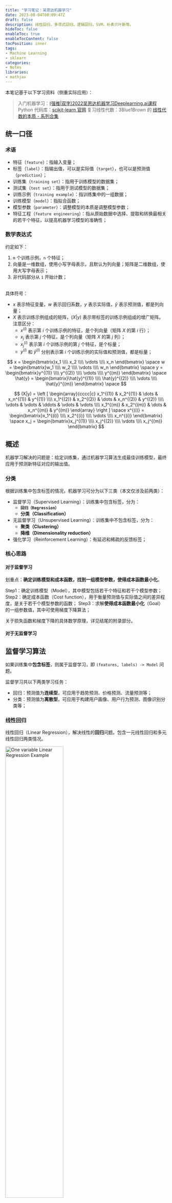 ```yaml
---
title: "学习笔记：吴恩达机器学习"
date: 2023-08-04T08:09:47Z
draft: false
description: 线性回归，多项式回归，逻辑回归，SVM，朴素贝叶斯等。
hideToc: false
enableToc: true
enableTocContent: false
tocPosition: inner
tags:
- Machine Learning
- sklearn
categories:
- Notes
libraries:
- mathjax
---
```


本笔记基于以下学习资料（侧重实际应用）：
> 入门机器学习：[(强推|双字)2022吴恩达机器学习Deeplearning.ai课程](https://www.bilibili.com/video/BV1Pa411X76s/)
> Python 代码库：[scikit-learn 官网](https://scikit-learn.org/stable/index.html)
> 复习线性代数：3Blue1Brown 的 [线性代数的本质 - 系列合集](https://www.bilibili.com/video/BV1ys411472E/)

## 统一口径

### 术语

- 特征（`feature`）：指输入变量；
- 标签（`label`）：指输出值，可以是实际值（`target`），也可以是预测值（`prediction`）；
- 训练集（`training set`）：指用于训练模型的数据集；
- 测试集（`test set`）：指用于测试模型的数据集；
- 训练示例（`training example`）：指训练集中的一组数据；
- 训练模型（`model`）：指拟合函数；
- 模型参数（`parameter`）：调整模型的本质是调整模型参数；
- 特征工程（`feature engineering`）：指从原始数据中选择、提取和转换最相关的若干个特征，以提高机器学习模型的准确性；

### 数学表达式

约定如下：
1. `m` 个训练示例，`n` 个特征；
2. 向量是一维数组，使用小写字母表示，且默认为列向量；矩阵是二维数组，使用大写字母表示；
3. 非代码部分从 `1` 开始计数；

<br>具体符号：
- $x$ 表示特征变量，$w$ 表示回归系数，$y$ 表示实际值，$\hat{y}$ 表示预测值，都是列向量；
- $X$ 表示训练示例组成的矩阵，$(X|y)$ 表示带标签的训练示例组成的增广矩阵。注意区分：
  - $x^{(i)}$ 表示第 $i$ 个训练示例的特征，是个列向量（矩阵 $X$ 的第 $i$ 行）；
  - $x_j$ 表示第 $j$ 个特征，是个列向量（矩阵 $X$ 的第 $j$ 列）；
  - $x_j^{(i)}$ 表示第 $i$ 个训练示例的第 $j$ 个特征，是个标量；
  - $y^{(i)}$ 和 $\hat{y}^{(i)}$ 分别表示第 $i$ 个训练示例的实际值和预测值，都是标量；

$$
x = \begin{bmatrix}x_1 \\\\ x_2 \\\\ \vdots \\\\ x_n \end{bmatrix}
\space
w = \begin{bmatrix}w_1 \\\\ w_2 \\\\ \vdots \\\\ w_n \end{bmatrix}
\space
y = \begin{bmatrix}y^{(1)} \\\\ y^{(2)} \\\\ \vdots \\\\ y^{(m)} \end{bmatrix}
\space
\hat{y} = \begin{bmatrix}\hat{y}^{(1)} \\\\ \hat{y}^{(2)} \\\\ \vdots \\\\ \hat{y}^{(m)} \end{bmatrix}
\space
$$

$$
(X|y) = \left [
\begin{array}{cccc|c}
  x_1^{(1)} & x_2^{(1)} & \dots & x_n^{(1)} & y^{(1)} \\\\ 
  x_1^{(2)} & x_2^{(2)} & \dots & x_n^{(2)} & y^{(2)} \\\\ 
  \vdots & \vdots & \ddots & \vdots & \vdots \\\\ 
  x_1^{(m)} & x_2^{(m)} & \dots & x_n^{(m)} & y^{(m)} 
\end{array}
\right ]
\space
x^{(i)} = \begin{bmatrix}x_1^{(i)} \\\\ x_2^{(i)} \\\\ \vdots \\\\ x_n^{(i)} \end{bmatrix}
\space
x_j = \begin{bmatrix}x_j^{(1)} \\\\ x_j^{(2)} \\\\ \vdots \\\\ x_j^{(m)} \end{bmatrix}
$$

## 概述

机器学习解决的问题是：给定训练集，通过机器学习算法生成最佳训练模型，最终应用于预测新特征对应的输出值。

### 分类

根据训练集中包含标签的情况，机器学习可分为以下三类（本文仅涉及前两类）：

- 监督学习（Supervised Learning）：训练集中包含标签，分为：
  - **`回归（Regression）`**
  - **分类（Classification）**
- 无监督学习（Unsupervised Learning）：训练集中不包含标签，分为：
  - **聚类（Clustering）**
  - **降维（Dimensionality reduction）**
- 强化学习（Reinforcement Learning）：有延迟和稀疏的反馈标签；

### 核心思路

#### 对于监督学习

划重点：**确定训练模型和成本函数，找到一组模型参数，使得成本函数最小化**。

Step1：确定训练模型（Model），其中模型包括若干个特征和若干个模型参数；
Step2：确定成本函数（Cost function），用于衡量预测值与实际值之间的差异程度，是关于若干个模型参数的函数；
Step3：求解**使得成本函数最小化**（Goal）的一组参数值，其中可使用梯度下降算法；

关于损失函数和梯度下降的具体数学原理，详见结尾的附录部分。

#### 对于无监督学习


## 监督学习算法

如果训练集中**包含标签**，则属于监督学习，即 `(features, labels) -> Model` 问题。

监督学习共以下两类学习任务：
- 回归：预测值为**连续型**，可应用于趋势预测、价格预测、流量预测等；
- 分类：预测值为**离散型**，可应用于构建用户画像、用户行为预测、图像识别分类等；

### 线性回归

线性回归（Linear Regression），解决线性的**回归**问题。包含一元线性回归和多元线性回归两类情况。

<img src='https://scikit-learn.org/stable/_images/sphx_glr_plot_ols_001.png' alt='One variable Linear Regression Example' width='60%'>

#### 原理

##### 模型

$$ 
f_{w,b}(x) = w \cdot x + b = 
\begin{bmatrix}
  w_1 \\\\
  w_2 \\\\
  \vdots \\\\
  w_n 
\end{bmatrix} 
\cdot 
\begin{bmatrix}
  x_1 \\\\
  x_2 \\\\ 
  \vdots \\\\
  x_n 
\end{bmatrix} + b =
\sum_{j=1}^{n} w_j \cdot x_j + b \tag{Model}
$$

说明：当 n = 1 时，对应一元线性回归；当 n >= 2 时，对应多元线性回归；

##### 模型参数

$w$：回归系数，分别对应 n 个特征的权重（weights）或系数（coefficients），是向量；
$b$：偏差（bias）或截距（intercept），是标量；

##### 成本函数

[MSE](#mse) 指**预测值与实际值之间误差的平方和的均值**，取值越小说明预测越准，模型性能越好。代入模型对应的预测值，计算公式如下：

<!-- 坑：这里是因为“下划线被解释成Markdown语法了，因此需要加\转义” 参考 https://github.com/theme-next/hexo-theme-next/issues/826 {\lVert w \rVert}\_1 正常不需要加，但为了渲染需要加-->
$$
\begin{split}
MSE &= \frac{1}{m} \sum_{i=1}^{m} (f_{w,b}(x^{(i)}) - y^{(i)})^2 \\\\
&= \frac{1}{m} \sum_{i=1}^{m} (w \cdot x^{(i)} + b - y^{(i)})^2 \\\\
&= \frac{1}{m} {\lVert X \cdot w + b - y \rVert}\_2^2
\end{split}
$$

在机器学习中，基于 MSE 共以下三种常见成本函数：

$$ J(w,b) = \frac{1}{2} MSE \tag{普通最小二乘回归} $$

$$ J(w,b) = \frac{1}{2} MSE + \alpha {\lVert w \rVert}\_1 \tag{Lasso 回归} $$

$$ J(w,b) = \frac{1}{2} MSE + \alpha {\lVert w \rVert}\_2^2 \tag{岭回归} $$

说明：
1. 使用 $\frac{1}{2} MSE$，仅是为了在求导数/偏导数时消去常数 2，并不影响结果；
2. $(w, b)$ 在模型 $f_{w,b}(x)$ 中是参数，在成本函数 $J(w,b)$ 中是变量；
3. `套索回归（Lasso）`，用于**特征选择**，即让 $w$ 中的部分取零。是在普通最小二乘的基础上，添加了回归系数的 `L1 范数`（${\lVert w \rVert}\_1 = \displaystyle \sum_{j=1}^{n} {\lvert w_j \rvert}$）作为惩罚项；
4. `岭回归（Ridge）`，用于**防止过拟合**。是在普通最小二乘的基础上，添加了回归系数的 `L2 范数`（${\lVert w \rVert}\_2^2 = \displaystyle \sum_{j=1}^{n} w_j^2$）作为惩罚项；
5. 参数 $\alpha$：非负标量，作为伸缩系数，为了控制惩罚项的大小。

##### 目标

求解一组模型参数 $(w,b)$ 使得成本函数 $J$ 最小化。

$$ \min_{w,b} J(w,b) $$

#### 示例

##### 一元线性回归

以下示例来源于 sklearn 的糖尿病数据集。

```python
import numpy as np
import matplotlib.pyplot as plt
from sklearn.datasets import load_diabetes
from sklearn.linear_model import LinearRegression
from sklearn.model_selection import train_test_split
from sklearn.metrics import mean_squared_error, r2_score

# 加载数据集：仅取其中一个特征，并拆分训练集/测试集（7/3）
features, target = load_diabetes(return_X_y=True)
feature = features[:, np.newaxis, 2]
X_train, X_test, y_train, y_test = train_test_split(feature, target, test_size=0.3, random_state=8)
print('特征数量：{} 个（原始数据集共 {} 个特征）\n总样本量：共 {} 组，其中训练集 {} 组，测试集 {} 组'.format(feature.shape[1], features.shape[1], target.shape[0], X_train.shape[0], X_test.shape[0]))

# 创建线性回归模型并拟合数据
model = LinearRegression()
model.fit(X_train, y_train)

# 获取模型参数
w = model.coef_
b = model.intercept_
print('模型参数：w={}, b={}'.format(w, b))

# 衡量模型性能：R2 和 MSE
y_train_pred = model.predict(X_train)
y_test_pred = model.predict(X_test)
# R2（决定系数，1最佳），计算等同于 r2_score(y_true, y_pred)
r2_train = model.score(X_train, y_train)
r2_test = model.score(X_test, y_test)
# MSE（均方误差）
mse_train = mean_squared_error(y_train, y_train_pred)
mse_test = mean_squared_error(y_test, y_test_pred)
print('模型性能：\n  训练集：R2={:.3f}, MSE={:.3f}\n  测试集：R2={:.3f}, MSE={:.3f}'.format(r2_train, mse_train, r2_test, mse_test))

# 绘图
plt.title('LinearRegression (One variable)')
plt.scatter(X_train, y_train, color='red', marker='X')
plt.plot(X_test, y_pred, linewidth=3)
plt.legend(['training points', 'model: $y={:.2f}x+{:.2f}$'.format(w[0], b)])
plt.savefig('LinearRegression_diabetes.svg')
```
<img src='https://user-images.githubusercontent.com/46241961/273402064-fdd2a737-a691-45bc-8c17-6f921e02d487.svg' alt='一元线性回归-糖尿病数据集' width=80%>

##### 多元线性回归

以下示例来源于 sklearn 的糖尿病数据集，选取了所有的特征，并对比了普通最小二乘/Lasso/Ridge 三种回归模型的性能。

```python
import numpy as np
import matplotlib.pyplot as plt
from sklearn.datasets import load_diabetes
from sklearn.linear_model import LinearRegression, Lasso, Ridge
from sklearn.model_selection import train_test_split
from sklearn.metrics import mean_squared_error

# 加载数据集：取所有特征，并拆分训练集/测试集（7/3）
features, target = load_diabetes(return_X_y=True)
X_train, X_test, y_train, y_test = train_test_split(features, target, test_size=0.3, random_state=8)
print('特征数量：{} 个\n总样本量：共 {} 组，其中训练集 {} 组，测试集 {} 组'.format(features.shape[1], target.shape[0], X_train.shape[0], X_test.shape[0]))

def _models(alpha=1):
    lr = LinearRegression().fit(X_train, y_train) # 第一种：普通最小二乘回归
    lasso = Lasso(alpha=alpha).fit(X_train, y_train) # 第二种：Lasso/L1/套索回归
    ridge = Ridge(alpha=alpha).fit(X_train, y_train) # 第三种：Ridge/L2/岭回归
    return lr, lasso, ridge

# 对比四组 alpha 取值
alphas_list = [0.05, 0.1, 0.5, 1]

for i in range(len(alphas_list)):
    alpha = alphas_list[i]
    print('\n======== alpha={} ========'.format(alpha))
    
    # 对比三种线性模型
    models = _models(alpha=alpha)
    for model in models:    
        # 模型参数
        w = model.coef_
        b = model.intercept_

        # 模型性能：R2 和 MSE
        r2_train = model.score(X_train, y_train)
        r2_test = model.score(X_test, y_test)
        mse_train = mean_squared_error(y_train, model.predict(X_train))
        mse_test = mean_squared_error(y_test, model.predict(X_test))
    
        # 打印
        model_name = model.__class__.__name__
        print('{}：\n  模型参数：w={}, b={:.3f}\n  训练集：R2={:.3f}, MSE={:.3f}\n  测试集：R2={:.3f}, MSE={:.3f}'.format(model_name, w, b, r2_train, mse_train, r2_test, mse_test))
```

### 多项式回归

多项式回归（Polynomial regression），解决非线性的**回归**问题。

核心思想是将非线性问题转化为线性问题。

#### 原理

目标：求解一组模型参数 $(\vec{w},b)$ 使得成本函数 $J$ 最小化。


$$ f_{w,b}(x) = w_1x + w_2x^2 + b \tag{Model1} $$
$$ f_{w,b}(x) = w_1x + w_2x^2 + w_3x^3 + b \tag{Model2} $$
$$ f_{w,b}(x) = w_1x_1 + w_2x_2 + w_3x_1x_2 + w_4x_1^2 + w_5x_2^2 + b \tag{Model3} $$

$$ J(w,b) =  \tag{Cost function}$$

$$ \min_{\vec{w},b} J(w,b) \tag{Goal} $$

其中，模型参数如下:
- $w$：分别对应各项的权重（weights）或系数（coefficients）；
- $b$：偏差（bias）或截距（intercept）；

说明：上述 Model1、Model2、Model3 依次是一元二次多项式、一元三次多项式、二元二次多项式。

#### 示例

以下示例为一元三次多项式。

```python
import numpy as np
import matplotlib.pyplot as plt
from sklearn.preprocessing import PolynomialFeatures
from sklearn.linear_model import LinearRegression
from sklearn.metrics import mean_squared_error, r2_score

rng = np.random.RandomState(0)

# 数据集
x = np.linspace(-3, 7, 10)
y = np.power(x, 3) + np.power(x, 2) + x + 1 + rng.randn(1)
X = x[:, np.newaxis]

# 绘制训练集
plt.figure(figsize=(8, 6))
plt.scatter(X, y, color='red', marker='X')
legend_names = ['training points']

# 多项式特征的线性回归模型
for degree in range(10):
    # 创建多项式特征
    poly = PolynomialFeatures(degree=degree)
    X_poly = poly.fit_transform(X)
    
    # 创建线性回归模型：X_poly 与 y 为线性关系
    model = LinearRegression()
    model.fit(X_poly, y)

    # 使用模型预测
    y_pred = model.predict(X_poly)
    
    # 获取模型参数和性能指标
    w = model.coef_
    b = model.intercept_
    mse = mean_squared_error(y, y_pred) # 均方误差
    r2 = r2_score(y, y_pred) # 决定系数
    print('当 degree 取 {} 时，mse={}, r2={}, 模型参数 w={}, b={:.4f}'.format(degree, round(mse, 3), r2, w, b))

    # 绘图
    plt.plot(X, y_pred)
    legend_names.append('degree {}: mse {}, r2 {}'.format(degree, round(mse, 3), r2))

# 添加图例
plt.legend(legend_names)
plt.savefig('PolynomialFeatures_LinearRegression.svg')
```
<img src='https://user-images.githubusercontent.com/46241961/272204746-6f8c1665-2d34-40fc-ae86-29e8d0d7a942.svg' alt='PolynomialFeatures_LinearRegression' width='80%'>

### 逻辑回归

logistic regression，解决**分类**问题。

（binary classification）

true: 1, positive class
false: 0, negative class

logistic/sigmoid function

$$
z = \vec{w} \cdot \vec{x} + b \\\\
g(z) = \frac{1}{1+e^{-z}}
$$

$$
g(z) = g(\vec{w} \cdot \vec{x} + b) = \frac{1}{1+e^{-(\vec{w} \cdot \vec{x} + b)}} = P(y=1|x;\vec{w},b)
$$

### 决策树

Decison tree，解决**分类**问题。

- 根节点：无入多出
- 内部节点：一入多出
- 叶子结点：一入无出

熵

基尼系数

### 随机森林

Random forest，解决**分类**问题。

回归问题：求均值
分列问题：求众数

### SVM

支持向量机，解决**分类**问题。

属于线性分类器。非线性问题，可通过 kernal SVM 解决（映射到高维）；

超平面：
- 决策分界面（decision boundary）
- 边界分界面（margin boundary）

Hard-margin SVM
Soft-margin SVM：加入了容错率

### 朴素贝叶斯

Nbayes，解决**分类**问题。

### K近邻

KNN (K-Nearest Neighbors)，解决**分类+回归**问题。

### 神经网络

Neural Network，解决**分类+回归**问题。

## 无监督学习算法

### 概述

训练集中**不包含标签**，则属于无监督学习，即 `(features) -> Model`.

共分为两大类任务：
- 聚类（Clustering）
- 降维（Dimensionality reduction）

### K-means

解决**聚类**问题。

- K-means：将 n 个点分为 k 个簇，使得簇内具有较高的相似度，簇间具有较低的相似度；（欧氏距离）
- 
### DBSCAN

解决**聚类**问题。

- DBSCAN（密度聚类）：将 n 个点分为三类，然后删除噪音点；（曼哈顿距离）
  - 核心点：在半径 eps（两个样本被看做邻域的最大举例） 内的点的个数超过 min_samples（簇的样本数）；
  - 边界点：在半径 eps 内的点的个数不超过 min_samples，但落在核心点的邻域内；
  - 噪音点：既不是核心点，也不是边界点；

### PCA

解决**降维**问题。

- PCA：主成分分析；

## 模型评估

模型评估的目标是**选出泛化能力最优的模型**。

### 评估方法

留出法（Hold-out）：拆分训练集和测试集

交叉验证法（Cross Validation）：将数据集分成 N 块，使用 N-1 块进行训练，再用最后一块进行测试；

自助法（Bootstrap）：

### 回归评估指标

#### MAE

MAE（Mean Absolute Error），平均绝对误差。

$$ MAE = \frac{1}{m} \sum_{i=1}^{m} \lvert \hat{y}^{(i)} - y^{(i)} \rvert $$

#### MAPE

MAPE（Mean Absolute Percentage Error），平均绝对百分误差。

$$ MAPE = \frac{100}{m} \sum_{i=1}^{m} \lvert \frac{y^{(i)} - \hat{y}^{(i)}}{y^{(i)}} \rvert $$

#### MSE<a id="mse"></a>

MSE（Mean Squared Error），均方误差。最小二乘法的均值版，常用于线性回归模型的成本函数。

$$ MSE = \frac{1}{m} \sum_{i=1}^{m} (\hat{y}^{(i)} - y^{(i)})^2 $$

#### RMSE

RMSE（Root Mean Square Error），均方根误差。

$$ RMSE = \sqrt{MSE} $$

#### R<sup>2</sup>

R<sup>2</sup> (coefficient of determination)，决定系数。衡量**总误差（客观存在且无关回归模型）中可以被回归模型解释的比例**，即拟合程度。

$$ R^2 = \frac{SSR}{SST} = 1- \frac{SSE}{SST} $$

说明：
当 $R^2 \to 1$ 时，表明拟合程度越好，因为此时 SSR 趋向于 SST（或 SSE 趋向于 0）；
当 $R^2 \to 0$ 时，表明拟合程度越差，因为此时 SSR 趋向于 0（或 SSE 趋向于 SST）；

{{< expand "关于 SST/SSR/SSE">}}

{{< boxmd >}}
助记小技巧：**T** is short for total, **R** is short for regression, **E** is short for error.
{{< /boxmd >}}

SST (sum of squares total)，总平方和，用于衡量**实际值**相对**均值**的离散程度。SST 客观存在且与回归模型无关；

$$ SST = \sum_{i=1}^{m} (y^{(i)} - \bar{y})^2 $$

SSR (sum of squares due to regression)，回归平方和，用于衡量**预测值**相对**均值**的离散程度。当 SSR = SST 时，回归模型完美；

$$ SSR = \sum_{i=1}^{m} (\hat{y}^{(i)} - \bar{y})^2 $$

SSE (sum of squares error)，误差平方和，用于衡量**预测值**相对**实际值**的离散程度；

$$ SSE = \sum_{i=1}^{m} (\hat{y}^{(i)} - y^{(i)})^2 $$

且三者之间的关系是 $SST = SSR + SSE$.

{{< /expand >}}

<img src='https://user-images.githubusercontent.com/46241961/273468625-e2263610-af8d-4ada-9cf9-9c25eef6c3c3.svg' alt='LinearRegression_SST_SSR_SSE' width='80%'>

### 分类评估指标

#### 混淆矩阵

（confusion matrix）

用于分类模型的效果评估。以下以二分类模型为例：

| 预测/实际&nbsp;&nbsp;&nbsp; | Positive&nbsp;&nbsp;&nbsp; | Negative&nbsp;&nbsp;&nbsp; |
| ---------- | ---------- | ---------- |
| **Positive** | TP  | FP&nbsp;&nbsp;&nbsp; | 
| **Negative** | FN  | TN&nbsp;&nbsp;&nbsp; | 

- 准确率（accuracy）：指预测正确的比例，即 $\frac{TP+TN}{TP+TN+FP+FN}$
- 精确率（precision）：也称作查准率，指预测为正中实际为正的比例，即 $\frac{TP}{TP+FP}$
- 召回率（recall）：也称作查全率，指实际为正中预测为正的比例，即 $\frac{TP}{TP+FN}$
- F1：$\frac{2 \times	 精确率 \times 召回率}{精确率 + 召回率}$

#### ROC

[深入介紹及比較ROC曲線及PR曲線](https://medium.com/nlp-tsupei/roc-pr-%E6%9B%B2%E7%B7%9A-f3faa2231b8c)

用于分类模型的效果评估，以可视化的方式。

## 特征工程

### 特征缩放

特征缩放（Feature Scaling）是一种用于**标准化自变量或特征范围**的方法。

背景：不同特征之间的取值范围差异较大，导致梯度下降运行低效。特征缩放使得不同特征之间的取值范围差异，降低至可比较的范围。
  - 除上限，如 [200, 1000] -> [0.2, 1]

目标：为了使梯度下降运行的更快，最终提高模型训练性能。

经验值：
- 太大或者太小都需要：如[-0.001, 0.001]、[-100, 100]；
- 通常[-3, 3]范围内，不需要；

#### 均值归一化

Mean Normalization，与均值的差异 / 上下限的整体差异：

$$
x^{\prime} = \frac{x - \mu}{max(x) - min(x)}
$$

#### Z 分数归一化

Z-score normalization，与均值的差异 / 标准差：

$$
x^{\prime} = \frac{x - \mu}{\sigma}
$$

其中标准差（Standard Deviation）$\sigma$ 计算公式如下：

$$
\sigma = \sqrt{\frac{\sum {(x - \mu)}^2}{n}}
$$

## 恶补数学

### 梯度

给定任意 $n$ 元**可微**函数 $$f(x_1, x_2,..., x_n)$$

则函数 $f$ 的**偏导数构成的向量**，称为梯度，记作 $grad f$ 或 $\nabla f$，即：

$$
grad f = \nabla f = (\frac{\partial f}{\partial x_1}, \frac{\partial f}{\partial x_2},..., \frac{\partial f}{\partial x_n})
$$

<mark>**梯度方向**是函数值上升最快的方向，反方向为下降最快的方向</mark>，因此可应用于求解多元函数的极值。

{{< expand "关于偏导数">}}

函数 $f$ 对自变量 $x_j$ 的偏导数，指保持其他自变量不变，当 $x_j$ 发生增量 $\Delta x_j$ 且趋向于零即 $\displaystyle \lim_{{\Delta x_j} \to 0} $ 时，函数 $f$ 的`瞬时变化率`：

$$ \frac{\partial f}{\partial x_j} = \lim_{{\Delta x_j} \to 0} \frac{\Delta f}{\Delta x_j} = \lim_{{\Delta x_j} \to 0} \frac{f(x_j + {\Delta x_j}, ...) - f(x_j, ...)}{\Delta x_j}
$$

注意，可微一定可导，即任意给定点的邻域内所有偏导数存在且连续。

{{< /expand >}}

### 向量乘法

点积（Dot product），也称作点乘、内积，运算结果是一个标量。

$$
\begin{bmatrix}a \\\\ b \\\\ c \end{bmatrix}
\cdot
\begin{bmatrix}d \\\\ e \\\\ f \end{bmatrix} =
ad + be + cf 
$$

叉积（Cross product），也称作叉乘、外积，运算结果是一个向量。

$$
\begin{bmatrix}a \\\\ b \\\\ c \end{bmatrix}
\times
\begin{bmatrix}d \\\\ e \\\\ f \end{bmatrix} =
\left|
  \begin{matrix}
  \vec{i} & \vec{j} & \vec{k} \\\\ 
  a & b & c \\\\
  d & e & f
  \end{matrix}
\right| =
(bf-ce)\vec{i} - (af-cd)\vec{j} + (ae-bd)\vec{k} = 
\begin{bmatrix}bf-ce \\\\ -(af-cd) \\\\ ae-bd \end{bmatrix}
$$

### 矩阵向量乘法

**矩阵是一组线性变换的组合**。

理解：将矩阵的列向量看作一组新的基向量 $(\vec{u}, \vec{v}, \vec{w})$（非严谨说法，帮助理解），则矩阵向量乘法的几何意义是，该向量在新基向量下的新向量，也就是发生了一次线性变化。

$$
\begin{bmatrix}a & b & c \\\\ d & e & f \\\\ g & h & i \end{bmatrix}
\begin{bmatrix}x \\\\ y \\\\ z \end{bmatrix} = 
x \begin{bmatrix}a \\\\ d \\\\ g \end{bmatrix} + 
y \begin{bmatrix}b \\\\ e \\\\ h \end{bmatrix} + 
z \begin{bmatrix}c \\\\ f \\\\ i \end{bmatrix} = 
\begin{bmatrix}ax+by+cz \\\\ dx+ey+fz \\\\ gx+hy+iz \end{bmatrix}
$$

特别的，当矩阵取单位矩阵时，该向量经过线性变化后，仍等于该向量。

$$
\begin{bmatrix}1 & 0 & 0 \\\\ 0 & 1 & 0 \\\\ 0 & 0 & 1 \end{bmatrix}
\begin{bmatrix}x \\\\ y \\\\ z \end{bmatrix} = 
x \begin{bmatrix}1 \\\\ 0 \\\\ 0 \end{bmatrix} + 
y \begin{bmatrix}0 \\\\ 1 \\\\ 0 \end{bmatrix} + 
z \begin{bmatrix}0 \\\\ 0 \\\\ 1 \end{bmatrix} = 
\begin{bmatrix}x \\\\ y \\\\ z \end{bmatrix}
$$

### 矩阵矩阵乘法

理解：多次线性变化的叠加。

## 附

两点之间距离的计算方式（相似度衡量）：
- 欧氏距离：差的平方和的平方根；
- 曼哈顿距离：差的绝对值的和；
- 马氏距离：？？协方差距离
- 余弦相似度（cosine similarity）：用两个向量夹角的余弦值衡量两个样本差异的大小；（越接近于1，说明夹角越接近于0，表明越相似）


一些术语概念：
- 方差：分散程度。样本和样本均值的差的平方和的均值；
- 协方差：线性相关性程度。若协方差为0则线性无关；
- 特征向量：矩阵的特征向量。数据集结构的非零向量；空间中每个点对应的一个坐标向量。

### 成本函数

损失函数（Loss function）用于衡量预测值与实际值之间的差异程度，一般使用 $L$ 表示：

$$ L(f_{w,b}(x^{(i)}), y^{(i)}) $$

成本函数（Cost function）也称作代价函数，用于评估模型的**拟合程度**。一般使用 $J$ 表示：

$$
J(w,b) = \displaystyle \frac{1}{m} \sum_{i=1}^{m} L(f_{w,b}(x^{(i)}), y^{(i)})
$$

#### MSE Cost Function


#### Logistic loss function

适用于逻辑回归模型。

$$
L(f_{w,b}(x^{(i)}), y^{(i)}) = 
\begin{cases}
-log\left(f_{w,b}(x^{(i)})\right) & if\ y^{(i)} = 1 \\\\
-log\left(1-f_{w,b}(x^{(i)})\right) & if\ y^{(i)} = 0 \\\\
\end{cases}
$$
即
$$
-y^{(i)}log(f_{w,b}(x^{(i)}) - (1-y^{(i)})log(f_{w,b}(x^{(i)})
$$

### 梯度下降

#### 梯度下降算法

梯度下降（Gradient Descent）是一种迭代优化算法，用于求解任意一个可微函数的**局部最小值**。在机器学习中，常用于**最小化成本函数**，即最大程度减小预测值与实际值之间的误差。即：

给定成本函数 $J(w_1,w_2,...,w_n)$，求解一组 $(w_1,w_2,...,w_n)$，使得
$$ \min_{w_1,w_2,...,w_n} J(w_1,w_2,...,w_n) $$

实现的核心原理：<mark>**沿着梯度反方向，函数值下降最快**。</mark>

选定初始位置 $(w_1,w_2,...,w_n)$，通过重复以下步骤，直至收敛，即可得到局部最小值的解：

$$
\begin{equation} 
  \begin{pmatrix}
    w_1 \\\\
    w_2 \\\\
    \vdots \\\\
    w_n \\\\
  \end{pmatrix}
    \rightarrow
  \begin{pmatrix}
    w_1 \\\\
    w_2 \\\\
    \vdots \\\\
    w_n \\\\
  \end{pmatrix}
    - \alpha
  \begin{pmatrix}
    \frac{\partial J}{\partial w_1} \\\\
    \frac{\partial J}{\partial w_2} \\\\
    \vdots \\\\
    \frac{\partial J}{\partial w_n} \\\\
  \end{pmatrix}
\end{equation}
$$

其中：
- $\alpha$ 指学习率（Learning rate），也称作步长，决定了迭代的次数。注意 $\alpha \geq 0$，因为需要沿着梯度反方向迭代；
- 假设 $\vec{w}$ 表示点坐标对应的向量，则上述迭代步骤可使用梯度简写为：
  $$
  \vec{w} \rightarrow \vec{w} - \alpha \nabla J
  $$

##### 选择学习率

方法：给定不同 $\alpha$ 运行梯度下降时，绘制 $J$ 和 迭代次数的图，通过观察 $J$ **是否单调递减直至收敛**来判断 $\alpha$ 的选择是否合适；
  - 单调递增或有增有减：$\alpha$ 太大，步子迈大了，应该降低 $\alpha$；
  - 单调递减但未收敛：$\alpha$ 太小，学习太慢，应该提升 $\alpha$；

经验值参考：[0.001, 0.01, 0.1, 1] 或者 [0.001, 0.003, 0.01, 0.03, 0.1, 0.3, 1]


##### 梯度分类

- 批量梯度下降（Batch Gradient Descent）：使用训练集中的所有数据
- 随机梯度下降（SGD）：？？根据每个训练样本进行参数更新

### 过拟合

解决过拟合的方法：
1. 收集更多的训练示例；
2. 特征值选择；
3. 正则化；


<img src='https://www.nvidia.cn/content/dam/en-zz/Solutions/gtcf20/data-analytics/nvidia-ai-data-science-workflow-diagram.svg'>

<img src='https://easyai.tech/wp-content/uploads/2022/08/523c0-2019-08-21-application.png.webp'>

<img src='https://www.tibco.com/sites/tibco/files/media_entity/2021-05/random-forest-diagram.svg'>

<img src='https://miro.medium.com/v2/resize:fit:1204/format:webp/1*iWHiPjPv0yj3RKaw0pJ7hA.png'>